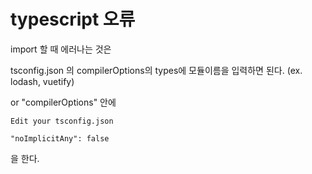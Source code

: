 # typescript 오류

import 할 때 에러나는 것은

tsconfig.json 의 compilerOptions의 types에 모듈이름을 입력하면 된다.
(ex. lodash, vuetify)

or
"compilerOptions" 안에
```
Edit your tsconfig.json

"noImplicitAny": false
```
을 한다.